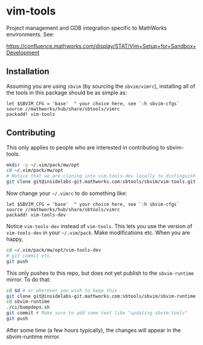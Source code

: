 # vim-tools

Project management and GDB integration specific to MathWorks environments.
See:

https://confluence.mathworks.com/display/STAT/Vim+Setup+for+Sandbox+Development

## Installation

Assuming you are using `sbvim` (by sourcing the `sbvim/vimrc`), installing all
of the tools in this package should be as simple as:

```vim
let $SBVIM_CFG = 'base'  " your choice here, see `:h sbvim-cfgs`
source //mathworks/hub/share/sbtools/vimrc
packadd! vim-tools
```
## Contributing

This only applies to people who are interested in contributing to sbvim-tools.

```bash
mkdir -p ~/.vim/pack/mw/opt
cd ~/.vim/pack/mw/opt
# Notice that we are cloning into vim-tools-dev locally to distinguish from vim-tools
git clone git@insidelabs-git.mathworks.com:sbtools/sbvim/vim-tools.git vim-tools-dev
```

Now change your `~/.vimrc` to do something like:

```vim
let $SBVIM_CFG = 'base'  " your choice here, see `:h sbvim-cfgs`
source //mathworks/hub/share/sbtools/vimrc
packadd! vim-tools-dev
```

Notice `vim-tools-dev` instead of `vim-tools`. This lets you use the version of `vim-tools-dev` in your `~/.vim/pack`. Make modifications etc. When you are happy, 

```bash
cd ~/.vim/pack/mw/opt/vim-tools-dev
# git commit etc.
git push
```
This only pushes to this repo, but does not yet publish to the `sbvim-runtime` mirror. To do that:

```bash
cd $d # or wherever you wish to keep this
git clone git@insidelabs-git.mathworks.com:sbtools/sbvim/sbvim-runtime.git
cd sbvim-runtime
./ci/bumpdeps.sh
git commit # Make sure to add some text like "updating sbvim-tools"
git push
```

After some time (a few hours typically), the changes will appear in the sbvim-runtime mirror.
